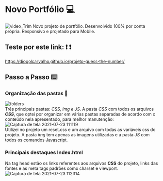 # Novo Portfólio :computer:
![video_Trim](https://user-images.githubusercontent.com/84794798/126792510-4ba5e7b9-4674-41e8-8288-18bd699b62c4.gif)
  Novo projeto de portfólio. Desenvolvido 100% por conta própria. Responsivo e projetado para Mobile.
## Teste por este link: :exclamation: :exclamation:
  https://diogolcarvalho.github.io/projeto-guess-the-number/
## Passo a Passo :keyboard:
  ### Organização das pastas :file_folder:
  ![folders](https://user-images.githubusercontent.com/84794798/126793442-1cd8091c-cbda-4035-8593-6387382f18af.jpg)<br/> 
  Três principais pastas: _CSS, img e JS_. A pasta _CSS_ com todos os arquivos __*CSS*__, que optei por organizar em várias pastas separadas de acordo com o conteúdo nela apresentado, para melhor manutenção: <br/> 
  ![Captura de tela 2021-07-23 111119](https://user-images.githubusercontent.com/84794798/126794541-7c684a35-10c6-498c-819f-5c124abe3efe.jpg)<br/> 
Utilizei no projeto um reset.css e um arquivo com todas as variáveis css do projeto. A pasta _img_ tem apenas as imagens utilizadas e a pasta _JS_ com todos os comandos Javascript.  
 ### Principais destaques Index.html 
 Na tag head estão os links referentes aos arquivos __CSS__ do projeto, links das fontes e as meta tags padrões como charset e viewport.
 ![Captura de tela 2021-07-23 112314](https://user-images.githubusercontent.com/84794798/126796196-f2e472d3-8d38-4762-a2fd-72c5926251db.jpg)
